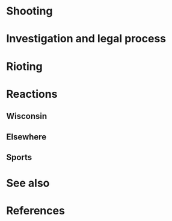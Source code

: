 # 
# Shooting
# Investigation and legal process
# Rioting
# Reactions
## Wisconsin
## Elsewhere
## Sports
# See also
# References